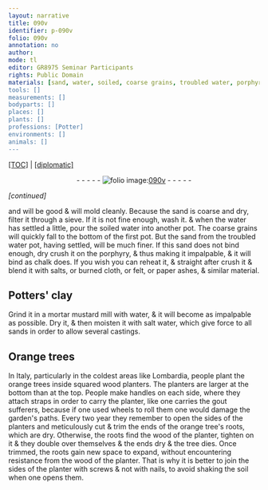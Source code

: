 ```yaml
---
layout: narrative
title: 090v
identifier: p-090v
folio: 090v
annotation: no
author:
mode: tl
editor: GR8975 Seminar Participants
rights: Public Domain
materials: [sand, water, soiled, coarse grains, troubled water, porphyry, salts,, burned cloth,, felt, paper ashes, Potters' clay, salt water, wood, soil]
tools: []
measurements: []
bodyparts: []
places: []
plants: []
professions: [Potter]
environments: []
animals: []
---
```


<p><a href="{{ site.baseurl }}/translation/">[TOC]</a> | <a href="{{ site.baseurl }}/texts/p-090v_tc/" target="_blank">[diplomatic]</a></p><div class="folio" align="center">- - - - - <a href="http://gallica.bnf.fr/ark:/12148/btv1b10500001g/f186.image" target="_blank"><img src="https://cu-mkp.github.io/2017-workshop-edition/assets/photo-icon.png" alt="folio image: " style="display:inline-block; margin-bottom:-3px;"/>090v</a> - - - - - </div>  
 
*[continued]*
  
and will be good & will mold cleanly. Because the <span class="m">sand</span> is coarse and dry, filter it through a sieve. If it is not fine enough, wash it. & when the <span class="m">water</span> has settled a little, pour the <span class="m">soiled</span> <span class="m">water</span> into another pot. The <span class="m">coarse <span class="x">grains</span></span> will quickly fall to the bottom of the first pot. But the <span class="m">sand</span> from the <span class="m">troubled water</span> pot, having settled, will be much finer. If this <span class="m">sand</span> does not bind enough, dry crush it on the <span class="m">porphyry</span>, & thus making it impalpable, & it will bind as chalk does. If you wish you can reheat it, & straight after crush it & blend it with <span class="m">salts,</span> or <span class="m">burned cloth,</span> or <span class="m">felt</span>, or <span class="m">paper ashes</span>, & similar material.
 
 
  

## <span class="m"><span class="pro">Potter</span>s' clay</span>

 
Grind it in a <span class="del">mortar</span> mustard mill with <span class="m">water</span>, <span class="sup">&</span> it will become as impalpable as possible. Dry it, & then moisten it with <span class="m">salt water</span>, which give force to <span class="del"></span> all sands in order to allow several castings.
 
 
  

## Orange trees

 
In Italy, <span class="sup">particularly</span> in the coldest areas like Lombardia, people plant the orange trees inside squared <span class="m">wood</span> planters. The planters are larger at the bottom than at the top. People make handles on each side, where they attach straps in order to carry the planter, like one carries the gout sufferers, because if one used wheels to roll them one would damage the garden's paths. Every two year they remember to open the sides of the planters and meticulously cut & trim the ends of the orange tree's roots, which are dry. Otherwise, the roots find the <span class="m">wood</span> <span class="x">of the planter</span>, tighten on it & they double over themselves & the ends dry & the tree dies. Once trimmed, the roots gain new space <span class="del"></span> to expand, without encountering resistance from the <span class="m">wood</span> <span class="sup">of the planter</span>. That is why it is better to join the sides of the planter with screws & not with nails, to avoid shaking the <span class="m">soil</span> when one opens them.
 
